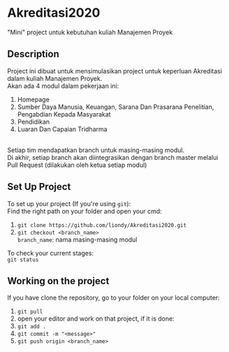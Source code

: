 # Akreditasi2020
"Mini" project untuk kebutuhan kuliah Manajemen Proyek

## Description
Project ini dibuat untuk mensimulasikan project untuk keperluan Akreditasi dalam kuliah Manajemen Proyek. <br>
Akan ada 4 modul dalam pekerjaan ini:<br>
1. Homepage <br>
2. Sumber Daya Manusia, Keuangan, Sarana Dan Prasarana Penelitian, Pengabdian Kepada Masyarakat <br>
3. Pendidikan <br>
4. Luaran Dan Capaian Tridharma <br>
<br>
Setiap tim mendapatkan branch untuk masing-masing modul. <br>
Di akhir, setiap branch akan diintegrasikan dengan branch master melalui Pull Request (dilakukan oleh ketua setiap modul)

## Set Up Project
To set up your project (If you're using `git`): <br>
Find the right path on your folder and open your cmd: 
1. `git clone https://github.com/liondy/Akreditasi2020.git` <br>
2. `git checkout <branch_name>` <br>
`branch_name`: nama masing-masing modul <br>

To check your current stages: <br>
`git status`

## Working on the project
If you have clone the repository, go to your folder on your local computer:
1. `git pull`
2. open your editor and work on that project, if it is done:
3. `git add .`
4. `git commit -m "<message>"`
5. `git push origin <branch_name>`
